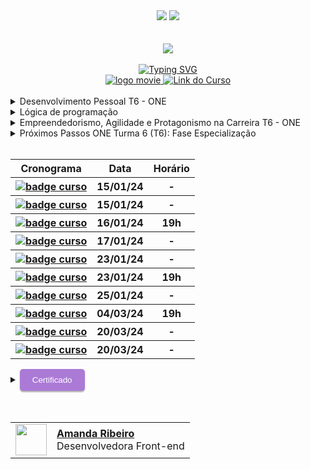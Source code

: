 <div align=center>
    <a href="https://github.com/Amanda-ribeiiro/ONE-T6/blob/main/README.md"><img src="https://img.shields.io/badge/Idioma-Portugu%C3%AAs-green"></a>
    <a href="https://github.com/Amanda-ribeiiro/ONE-T6/blob/main/README.en.md"><img src="https://img.shields.io/badge/Language-English-blue"></a>
</div>

<br>
<br>

<div align=center>
    <a href="https://cursos.alura.com.br/formacao-fase-selecao-one6" target="_blank">
        <img align="center"  src="https://github.com/Amanda-ribeiiro/ONE-T6/assets/108890154/6c5ed157-93cb-4487-85cc-075f06bf27c5">
    </a>
</div>

<br>

<div align=center>
  <a href="https://git.io/typing-svg"><img src="https://readme-typing-svg.herokuapp.com?font=Fira+Code&weight=700&size=27&pause=1000&color=5865F2&random=false&width=435&lines=Oracle+Next+Education+-+T6" alt="Typing SVG" />
  </a>
</div>


<div align="center">
    <a href="https://cursos.alura.com.br/formacao-logica-de-programacao-turma-6-oracle-one" target="_blank">
        <img src="https://img.shields.io/badge/▶-2a2a2a?style=for-the-badge&logo=movie&logoColor=2a2a2a" target="_blank" alt="logo movie" />
        <img src="https://img.shields.io/badge/Acessar%20o%20Curso%20na%20Plataforma-DE8B36?style=for-the-badge" target="_blank" alt="Link do Curso" />
    </a>
</div>

<br>

<div>
  <details>
    <summary>Desenvolvimento Pessoal T6 - ONE</summary>
    <br>
      <table align="center">
        <thead>
          <tr>
            <th>Curso</th>
            <th>Prazo</th>
            <th>Acessar</th>
            <th>Modulos</th>
            <th>Carga Horária</th>
          </tr>
        </thead>
        <tbody>
          <tr>
            <td><a href="https://github.com/Amanda-ribeiiro/ONE-T6/tree/main/Desenvolvimento%20Pessoal" target="_blank">Desenvolvimento Pessoal T6 - ONE</a></td>
            <td align=center>20/03/24</td>
            <td align="center"><a href="https://cursos.alura.com.br/formacao-desenvolvimento-pessoal-turma6-one" target="_blank">link</a></td>
            <td align="center">4</td>
            <td align="center">38h</td>
          </tr>
        </tbody>
      </table>
  </details>
</div>

<div>
  <details>
    <summary>Lógica de programação</summary>
    <br>
      <table align="center">
        <thead>
          <tr>
            <th>Curso</th>
            <th>Prazo</th>
            <th>Acessar</th>
            <th>Modulos</th>
            <th>Carga Horária</th>
            <th>Certificado</th>
          </tr>
        </thead>
        <tbody>
          <tr>
            <td><a href="https://github.com/Amanda-ribeiiro/ONE-T6/tree/main/L%C3%B3gica%20de%20Programa%C3%A7%C3%A3o/Mergulhe%20em%20programa%C3%A7%C3%A3o%20com%20JavaScript" target="_blank">Lógica de programação: mergulhe em programação com JavaScript</a></td>
            <td align=center>25/01/24</td>
            <td align="center"><a href="https://cursos.alura.com.br/course/logica-programacao-mergulhe-programacao-javascript" target="_blank">link</a></td>
            <td align="center">5</td>
            <td align="center">6h</td>
            <td align="center">
                <a href="https://cursos.alura.com.br/certificate/amanda-ribeiro98/logica-programacao-mergulhe-programacao-javascript" target="_blank">
                    <img align="center" alt="Link" src="https://img.shields.io/badge/Certificado-A435F0?style=for-the-badge&link=https://cursos.alura.com.br/certificate/amanda-ribeiro98/logica-programacao-mergulhe-programacao-javascript">
                </a>
            </td>
          </tr>
          <tr>
            <td><a href="https://github.com/Amanda-ribeiiro/ONE-T6/tree/main/L%C3%B3gica%20de%20Programa%C3%A7%C3%A3o/Explore%20fun%C3%A7%C3%B5es%20e%20listas" target="_blank">Lógica de programação: explore funções e listas</a></td>
            <td align=center>-</td>
            <td align="center"><a href="https://cursos.alura.com.br/course/logica-programacao-funcoes-listas" target="_blank">link</a></td>
            <td align="center">5</td>
            <td align="center">6h</td>
            <td align="center">
                <a href="https://cursos.alura.com.br/certificate/amanda-ribeiro98/logica-programacao-funcoes-listas" target="_blank">
                    <img align="center" alt="Link" src="https://img.shields.io/badge/Certificado-A435F0?style=for-the-badge&link=https://cursos.alura.com.br/certificate/amanda-ribeiro98/logica-programacao-funcoes-listas">
                </a>
            </td>
          </tr>
          <tr>
            <td><a href="https://github.com/Amanda-ribeiiro/ONE-T6/tree/main/L%C3%B3gica%20de%20Programa%C3%A7%C3%A3o/Praticando%20com%20desafios" target="_blank">Lógica de programação: praticando com desafios</a></td>
            <td align=center>-</td>
            <td align="center"><a href="https://cursos.alura.com.br/course/logica-programacao-praticando-desafios" target="_blank">link</a></td>
            <td align="center">5</td>
            <td align="center">8h</td>
            <td align="center">
                <a href="" target="_blank">
                    <img align="center" alt="Link" src="https://img.shields.io/badge/Certificado-A435F0?style=for-the-badge&link=https://www.udemy.com/course/php-do-zero-a-maestria-com-projetos-incriveis/learn/lecture/22921128#overview">
                </a>
            </td>
          </tr>
          <tr>
            <td><a href="https://github.com/Amanda-ribeiiro/ONE-T6/tree/main/JavaScript/Pratique%20l%C3%B3gica%20com%20desenhos%2C%20anima%C3%A7%C3%B5es%20e%20um%20jogo" target="_blank">JavaScript e HTML: pratique lógica com desenhos, animações e um jogo</a></td>
            <td align=center>-</td>
            <td align="center"><a href="https://cursos.alura.com.br/course/logica-programacao-pratica-com-desenho-animacoes-em-jogo" target="_blank">link</a></td>
            <td align="center">5</td>
            <td align="center">10h</td>
            <td align="center">
                <a href="" target="_blank">
                    <img align="center" alt="Link" src="https://img.shields.io/badge/Certificado-A435F0?style=for-the-badge&link=https://www.udemy.com/course/php-do-zero-a-maestria-com-projetos-incriveis/learn/lecture/22921128#overview">
                </a>
            </td>
          </tr>
          <tr>
            <td><a href="https://github.com/Amanda-ribeiiro/ONE-T6/tree/main/JavaScript/Desenvolva%20um%20jogo%20e%20pratique%20l%C3%B3gica%20de%20programa%C3%A7%C3%A3o" target="_blank">JavaScript e HTML: desenvolva um jogo e pratique lógica de programação</a></td>
            <td align=center>-</td>
            <td align="center"><a href="https://cursos.alura.com.br/course/logica-programacao-javascript-html" target="_blank">link</a></td>
            <td align="center">9</td>
            <td align="center">16h</td>
            <td align="center">
                <a href="" target="_blank">
                    <img align="center" alt="Link" src="https://img.shields.io/badge/Certificado-A435F0?style=for-the-badge&link=https://www.udemy.com/course/php-do-zero-a-maestria-com-projetos-incriveis/learn/lecture/22921128#overview">
                </a>
            </td>
          </tr>
          <tr>
            <td><a href="https://github.com/Amanda-ribeiiro/ONE-T6/tree/main/Git%20e%20GitHub/Compartilhando%20e%20colaborando%20em%20projetos" target="_blank">Git e GitHub: compartilhando e colaborando em projetos</a></td>
            <td align=center>-</td>
            <td align="center"><a href="https://cursos.alura.com.br/course/git-github-compartilhando-colaborando-projetos" target="_blank">link</a></td>
            <td align="center">5</td>
            <td align="center">8h</td>
            <td align="center">
                <a href="https://cursos.alura.com.br/certificate/amanda-ribeiro98/git-github-compartilhando-colaborando-projetos" target="_blank">
                    <img align="center" alt="Link" src="https://img.shields.io/badge/Certificado-A435F0?style=for-the-badge&link=https://cursos.alura.com.br/certificate/amanda-ribeiro98/git-github-compartilhando-colaborando-projetos">
                </a>
            </td>
          </tr>
        </tbody>
      </table>
  </details>
</div>

<div>
  <details>
    <summary>Empreendedorismo, Agilidade e Protagonismo na Carreira T6 - ONE</summary>
    <br>
      <table align="center">
        <thead>
          <tr>
            <th>Curso</th>
            <th>Prazo</th>
            <th>Acessar</th>
            <th>Modulos</th>
            <th>Carga Horária</th>
          </tr>
        </thead>
        <tbody>
          <tr>
            <td><a href="https://github.com/Amanda-ribeiiro/ONE-T6/tree/main/" target="_blank">Empreendedorismo, Agilidade e Protagonismo na Carreira T6 - ONE</a></td>
            <td align=center>20/03/24</td>
            <td align="center"><a href="https://cursos.alura.com.br/formacao-empreendedorismo-e-agilidade-turma6-one" target="_blank">link</a></td>
            <td align="center">6</td>
            <td align="center">54h</td>
          </tr>
        </tbody>
      </table>
  </details>
</div>

<div>
  <details>
    <summary>Próximos Passos ONE Turma 6 (T6): Fase Especialização</summary>
    <br>
      <table align="center">
        <thead>
          <tr>
            <th>Curso</th>
            <th>Prazo</th>
            <th>Acessar</th>
            <th>Modulos</th>
            <th>Carga Horária</th>
          </tr>
        </thead>
        <tbody>
          <tr>
            <td><a href="https://github.com/Amanda-ribeiiro/ONE-T6/tree/main/" target="_blank">Próximos Passos ONE Turma 6 (T6): Fase Especialização</a></td>
            <td align=center>20/03/24</td>
            <td align="center"><a href="https://cursos.alura.com.br/formacao-fase-especializacao-onet6" target="_blank">link</a></td>
            <td align="center">6</td>
            <td align="center">54h</td>
          </tr>
        </tbody>
      </table>
  </details>
</div>

<br>
<div align="center">
  <table>
    <thead>
      <tr>
        <th>Cronograma</th>
        <th>Data</th>
        <th>Horário</th>
      </tr>
    </thead>
    <tbody>
      <tr>
        <th align="left">
          <a href="https://cursos.alura.com.br/formacao-fase-selecao-one6" target="_blank">
            <img src="https://img.shields.io/badge/Libera%C3%A7%C3%A3o%20da%20Forma%C3%A7%C3%A3o%20Fase%20Sele%C3%A7%C3%A3o%20-%20Informativa?style=for-the-badge&logoColor=%23565656&labelColor=%23FFFFFF&color=%23A5CAD2&link=https%3A%2F%2Fcursos.alura.com.br%2Fformacao-fase-selecao-one6" alt="badge curso"/>
          </a>
        </th>
        </th>
        <th align="center">15/01/24</th>
        <th align="center">-</th>
      </tr>
      <tr>
        <th align="left">
          <a href="https://cursos.alura.com.br/formacao-desenvolvimento-pessoal-turma6-one" target="_blank">
            <img src="https://img.shields.io/badge/Libera%C3%A7%C3%A3o%20do%20Desenvolvimento%20Pessoal%20-%20Informativa?style=for-the-badge&logoColor=%23565656&labelColor=%23FFFFFF&color=%23A5CAD2&link=https%3A%2F%2Fcursos.alura.com.br%2Fformacao-desenvolvimento-pessoal-turma6-one" alt="badge curso"/>
          </a>
        </th>
        <th align="center">15/01/24</th>
        <th align="center">-</th>
      </tr>
      <tr>
        <th align="left">
          <a href="https://www.youtube.com/watch?v=-cEWah7J9zE" target="_blank">
            <img src="https://img.shields.io/badge/Hello%20ONE%20BR%20-%20Informativa?style=for-the-badge&logoColor=%23565656&labelColor=%23FFFFFF&color=%23A5CAD2&link=https%3A%2F%2Fcursos.alura.com.br%2Fformacao-fase-selecao-one6" alt="badge curso"/>
          </a>
        </th>
        <th align="center">16/01/24</th>
        <th align="center">19h</th>
      </tr>
      <tr>
        <th align="left">
          <a href="https://cursos.alura.com.br/category/programacao" target="_blank">
            <img src="https://img.shields.io/badge/Iniciante%20em%20Programa%C3%A7%C3%A3o-%20Informativa?style=for-the-badge&logoColor=%23565656&labelColor=%23FFFFFF&color=%23A5CAD2&link=https%3A%2F%2Fcursos.alura.com.br%2Fformacao-fase-selecao-one6" alt="badge curso"/>
          </a>
        </th>
        <th align="center">17/01/24</th>
        <th align="center">-</th>
      </tr>
      <tr>
        <th align="left">
          <a href="https://www.alura.com.br/challenges/challenge-one-logica/sprint01-construa-decodificador-texto-com-javascript" target="_blank">
            <img src="https://img.shields.io/badge/Liberacion%20Challenge%20Encriptador%20-%20Informativa?style=for-the-badge&logoColor=%23565656&labelColor=%23FFFFFF&color=%23A5CAD2&link=https%3A%2F%2Fcursos.alura.com.br%2Fformacao-fase-selecao-one6" alt="badge curso"/>
          </a>
        </th>
        <th align="center">23/01/24</th>
        <th align="center">-</th>
      </tr>
      <tr>
        <th align="left">
          <a href="https://www.youtube.com/watch?v=XlfNkUeHYgE" target="_blank">
            <img src="https://img.shields.io/badge/Live%20de%20Lan%C3%A7amento%20Fase%20Decodificador%20-%20Informativa?style=for-the-badge&logoColor=%23565656&labelColor=%23FFFFFF&color=%23A5CAD2&link=https%3A%2F%2Fcursos.alura.com.br%2Fformacao-fase-selecao-one6" alt="badge curso"/>
          </a>
        </th>
        <th align="center">23/01/24</th>
        <th align="center">19h</th>
      </tr>
      <tr>
        <th align="left">
          <a href="" target="_blank">
            <img src="https://img.shields.io/badge/Curso%20L%C3%B3gica%20de%20programa%C3%A7%C3%A3o%3A%20mergulhe%20em%20programa%C3%A7%C3%A3o%20com%20JavaScript-%20Informativa?style=for-the-badge&logoColor=%23565656&labelColor=%23FFFFFF&color=%23A5CAD2&link=https%3A%2F%2Fcursos.alura.com.br%2Fformacao-fase-selecao-one6" alt="badge curso"/>
          </a>
        </th>
        <th align="center">25/01/24</th>
        <th align="center">-</th>
      </tr>
      <tr>
        <th align="left">
          <a href="" target="_blank">
            <img src="https://img.shields.io/badge/Live%20SmP%20Decodificadorde%20Texto%20-%20Informativa?style=for-the-badge&logoColor=%23565656&labelColor=%23FFFFFF&color=%23A5CAD2&link=https%3A%2F%2Fcursos.alura.com.br%2Fformacao-fase-selecao-one6" alt="badge curso"/>
          </a>
        </th>
        <th align="center">04/03/24</th>
        <th align="center">19h</th>
      </tr>
      <tr>
        <th align="left">
          <a href="" target="_blank">
            <img src="https://img.shields.io/badge/Finalizar%20os%207%20%20cursos%20da%20primeira%20trilha:%20Iniciante%20em%20Programa%C3%A7%C3%A3o%20-%20Informativa?style=for-the-badge&logoColor=%23565656&labelColor=%23FFFFFF&color=%23A5CAD2&link=https%3A%2F%2Fcursos.alura.com.br%2Fformacao-fase-selecao-one6" alt="badge curso"/>
          </a>
        </th>
        <th align="center">20/03/24</th>
        <th align="center">-</th>
      </tr>
      <tr>
        <th align="left">
          <a href="" target="_blank">
            <img src="https://img.shields.io/badge/Finalizar%20os%204%20cursos%20Desenvolvimento%20Pessoal%20-%20Informativa?style=for-the-badge&logoColor=%23565656&labelColor=%23FFFFFF&color=%23A5CAD2&link=https%3A%2F%2Fcursos.alura.com.br%2Fformacao-fase-selecao-one6" alt="badge curso"/>
          </a>
        </th>
        <th align="center">20/03/24</th>
        <th align="center">-</th>
      </tr>
    </tbody>
  </table>  
</div>

<details>
    <summary>
        <button style="padding: 10px 20px; background-color: #AB7AD6; color: #FFF; border: none; border-radius: 5px; box-shadow: 0px 2px 2px rgba(0,0,0,0.3); transition: box-shadow 0.3s ease;" onclick="this.style.boxShadow='inset 0px 2px 2px rgba(0,0,0,0.3)'">Certificado
        </button>
    </summary>
    <br>
        <div align="center">
            <a href="https://cursos.alura.com.br/user/amanda-ribeiro98/degree-logica-de-programacao-turma-6-oracle-one-695775/certificate?lang=pt_BR" target="_blank">
                <img src="https://github.com/Amanda-ribeiiro/ONE-T6/assets/108890154/347ee299-5ac9-4964-af7a-a8289fa63509" width=700 height=500 alt="Certificado">
            </a>
        </div>
</details>

<br>
<br>


<table align=right>
  <tr>
    <td>
      <img width="50px" align="center" src="https://avatars.githubusercontent.com/Amanda-ribeiiro"/>
    </td>
    <td align="left">
      <a href="https://github.com/Amanda-ribeiiro">
        <span><b>Amanda Ribeiro</b></span>
      </a>
      <br>
      <span>Desenvolvedora Front-end</span>
    </td>
  </tr>
</table>
